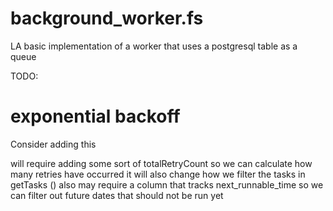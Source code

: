 # background_worker.fs

LA basic implementation of a worker that uses a postgresql table as a queue

TODO:

# exponential backoff

Consider adding this

will require adding some sort of totalRetryCount so we can calculate how many retries have occurred
it will also change how we filter the tasks in getTasks ()
also may require a column that tracks next_runnable_time
  so we can filter out future dates that should not be run yet
